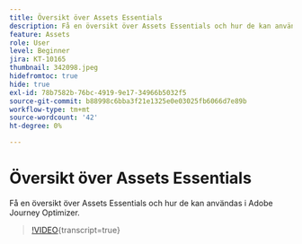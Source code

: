 ```yaml
---
title: Översikt över Assets Essentials
description: Få en översikt över Assets Essentials och hur de kan användas i Adobe Journey Optimizer.
feature: Assets
role: User
level: Beginner
jira: KT-10165
thumbnail: 342098.jpeg
hidefromtoc: true
hide: true
exl-id: 78b7582b-76bc-4919-9e17-34966b5032f5
source-git-commit: b88998c6bba3f21e1325e0e03025fb6066d7e89b
workflow-type: tm+mt
source-wordcount: '42'
ht-degree: 0%

---
```


# Översikt över Assets Essentials

Få en översikt över Assets Essentials och hur de kan användas i Adobe Journey Optimizer.

>[!VIDEO](https://video.tv.adobe.com/v/342098?quality=12&learn=on){transcript=true}
